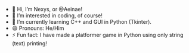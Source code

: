 - 👋 Hi, I’m Nexys, or @Aeinae!
- 👀 I’m interested in coding, of course!
- 🌱 I’m currently learning C++ and GUI in Python (Tkinter).
- 😄 Pronouns: He/Him
- ⚡ Fun fact: I have made a platformer game in Python using only string (text) printing!

<!---
Aeinae/Aeinae is a ✨ special ✨ repository because its `README.md` (this file) appears on your GitHub profile.
You can click the Preview link to take a look at your changes.
--->
